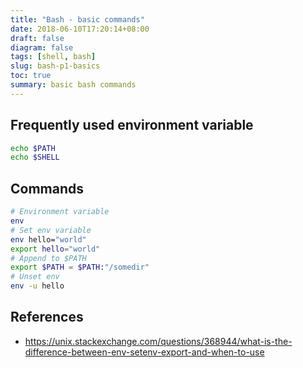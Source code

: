 ```yaml
---
title: "Bash - basic commands"
date: 2018-06-10T17:20:14+08:00
draft: false
diagram: false
tags: [shell, bash]
slug: bash-p1-basics
toc: true
summary: basic bash commands
---
```


## Frequently used environment variable

```bash
echo $PATH
echo $SHELL
```

## Commands

```bash
# Environment variable
env
# Set env variable
env hello="world"
export hello="world"
# Append to $PATH
export $PATH = $PATH:"/somedir"
# Unset env
env -u hello
```

## References

- <https://unix.stackexchange.com/questions/368944/what-is-the-difference-between-env-setenv-export-and-when-to-use>
